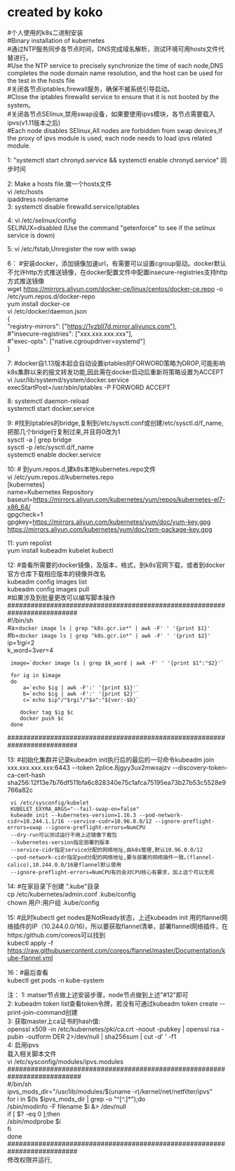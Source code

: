 # created by koko  
#个人使用的k8s二进制安装    
#Binary installation of kubernetes    
#通过NTP服务同步各节点时间，DNS完成域名解析，测试环境可用hosts文件代替进行。    
#Use the NTP service to precisely synchronize the time of each node,DNS completes the node   domain name resolution, and the host can be used for the test in the hosts file    
#关闭各节点iptables,firewall服务，确保不被系统引导启动。  
#Close the iptables firewalld service to ensure that it is not booted by the system。  
#关闭各节点SElinux,禁用swap设备，如果要使用ipvs模块，各节点需要载入ipvs(v1.11版本之后)  
#Each node disables SElinux,All nodes are forbidden from swap devices,If the proxy of ipvs module is used, each node needs to load ipvs related module.  

1:  "systemctl start chronyd.service && systemctl enable chronyd.service" 同步时间  

2:   Make a hosts file.做一个hosts文件  
        vi /etc/hosts   
         ipaddress  nodename  
3:   systemctl disable firewalld.service/iptables  

4:   vi /etc/selinux/config   
     SELINUX=disabled             (Use the command "getenforce" to see if the selinux service is down)  

5:   vi /etc/fstab,Unregister the row with swap  

6： #安装docker，添加镜像加速url，有需要可以设置cgroup驱动。docker默认不允许http方式推送镜像，在docker配置文件中配置insecure-registries支持http方式推送镜像   
     wget https://mirrors.aliyun.com/docker-ce/linux/centos/docker-ce.repo -o /etc/yum.repos.d/docker-repo  
     yum install docker-ce  
      vi /etc/docker/daemon.json  
      {  
       "registry-mirrors": ["https://1yzbll7d.mirror.aliyuncs.com"],  
       #"insecure-registries": ["xxx.xxx.xxx.xxx"],  
       #"exec-opts": ["native.cgroupdriver=systemd"]  
      }  

7: #docker自1.13版本起会自动设置iptables的FORWORD策略为DROP,可能影响k8s集群以来的报文转发功能,因此需在docker启动后重新将策略设置为ACCEPT  
    vi /usr/lib/systemd/system/docker.service  
      execStartPost=/usr/sbin/iptables -P FORWORD ACCEPT  

8:  systemctl daemon-reload  
    systemctl start docker.service  
    
9:  #找到iptables的bridge,复制到/etc/sysctl.conf或创建/etc/sysctl.d/f_name,把那几个bridge行复制过来,并且将0改为1  
    sysctl -a | grep bridge  
    sysctl -p /etc/sysctl.d/f_name  
    systemctl enable docker.service  
    
10: # 到yum.repos.d,建k8s本地kubernetes.repo文件  
       vi /etc/yum.repos.d/kubernetes.repo  
         [kubernetes]  
         name=Kubernetes Repository  
         baseurl=https://mirrors.aliyun.com/kubernetes/yum/repos/kubernetes-el7-x86_64/  
         gpgcheck=1  
         gpgkey=https://mirrors.aliyun.com/kubernetes/yum/doc/yum-key.gpg  
         https://mirrors.aliyun.com/kubernetes/yum/doc/rpm-package-key.gpg  
         
11:  yum repolist  
     yum install kubeadm kubelet kubectl  

12: #查看所需要的docker镜像，及版本，格式，到k8s官网下载，或者到docker官方仓库下载相应版本的镜像并改名  
     kubeadm config images list  
     kubeadm config images pull  
    #如果涉及到批量更改可以编写脚本操作  
   ##########################################################################    
     #!/bin/sh  
     #a=`docker image ls | grep "k8s.gcr.io*" | awk -F' ' '{print $1}'`  
     #b=`docker image ls | grep "k8s.gcr.io*" | awk -F' ' '{print $2}'`  
     ip=$1  
     rgi=$2  
     k_word=$3  
     ver=$4  

     image=`docker image ls | grep $k_word | awk -F' ' '{print $1":"$2}'`  

     for ig in $image  
     do  
         a=`echo $ig | awk -F':' '{print $1}'`  
         b=`echo $ig | awk -F':' '{print $2}'`  
         c=`echo $ip"/"$rgi"/"$a":"${ver:-$b}`  

        docker tag $ig $c  
        docker push $c  
     done  
   ##########################################################################  

13: #初始化集群并记录kubeadm init执行后的最后的一句命令kubeadm join xxx.xxx.xxx.xxx:6443 --token 2plice.8jgyy3ux2mwxajzv --discovery-token-ca-cert-hash sha256:12f13e7b76df511bfa6c828340e75c1afca75195ea73b27b53c5528e9766a82c  
     
     vi /etc/sysconfig/kubelet  
     KUBELET_EXYRA_ARGS="--fail-swap-on=false"  
     kubeadm init --kubernetes-version=1.16.3 --pod-network-cidr=10.244.1.1/16 --service-cudr=10.96.0.0/12 --ignore-preflight-errors=swap --ignore-preflight-errors=NumCPU  
     --dry-run可以测试运行不用上述镜像下载包  
     --kubernetes-version指定部署的版本  
     --service-cidr指定service分配的网络地址,由k8s管理,默认10.96.0.0/12  
     --pod-network-cidr指定pod分配的网络地址,要与部署的网络插件一致｡(flannel-calico),10.244.0.0/16是flannel默认使用  
     --ignore-preflight-errors=NumCPU有的会对CPU核心有要求，加上这个可以无视  


14: #在家目录下创建 ".kube"目录  
       cp /etc/kubernetes/admin.conf .kube/config  
       chown 用户:用户组 .kube/config  

15: #此时kubectl get nodes是NotReady状态，上述kubeadm init 用的flannel网络插件的IP（10.244.0.0/16)，所以要获取flannel清单，部署flannel网络插件，在https:/github.com/coreos可以找到  
      kubectl apply -f https://raw.githubusercontent.com/coreos/flannel/master/Documentation/kube-flannel.yml  

16：#最后查看  
      kubectl get pods -n kube-system  
      
      
 注：
   1: matser节点做上述安装步骤，node节点做到上述"#12"即可  
   2: kubeadm token list查看token令牌，若没有可通过kubeadm token create --print-join-command创建  
   3: 获取master上ca证书的hash值:  
       openssl x509 -in /etc/kubernetes/pki/ca.crt -noout -pubkey | openssl rsa -pubin -outform DER 2>/dev/null | sha256sum | cut -d' ' -f1     
   4: 启用ipvs   
      载入相关脚本文件  
       vi /etc/sysconfig/modules/ipvs.modules  
      ###########################################################################  
        #/bin/sh  
        ipvs_mods_dir="/usr/lib/modules/$(uname -r)/kernel/net/netfilter/ipvs"  
        for i in $(ls $ipvs_mods_dir | grep -o "^[^.]*");do  
          /sbin/modinfo -F filename $i  &> /dev/null  
          if  [ $? -eq 0 ];then  
           /sbin/modprobe $i  
          fi      
        done  
       ##########################################################################  
        修改权限并运行,   
